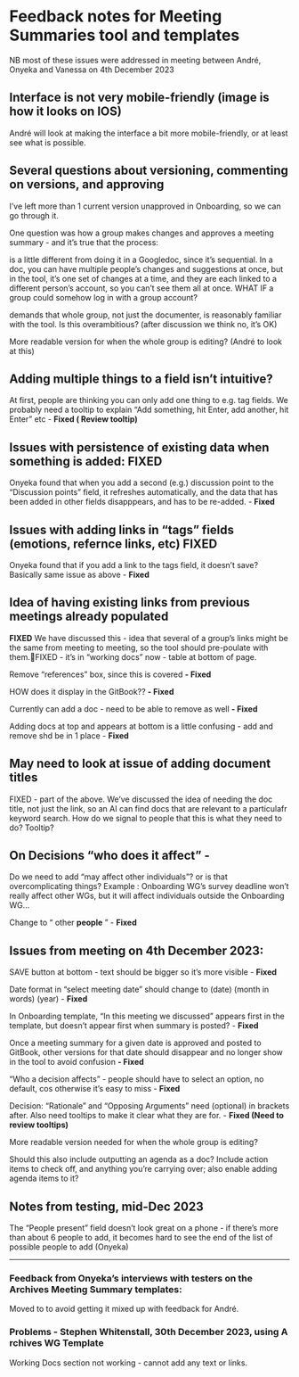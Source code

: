 # Feedback notes for Meeting Summaries tool and templates

NB most of these issues were addressed in meeting between André, Onyeka and Vanessa on 4th December 2023

## Interface is not very mobile-friendly (image is how it looks on IOS)





André will look at making the interface a bit more mobile-friendly, or at least see what is possible.

## Several questions about versioning, commenting on versions, and approving

I’ve left more than 1 current version unapproved in Onboarding, so we can go through it.



One question was how a group makes changes and approves a meeting summary - and it’s true that the process:

is a little different from doing it in a Googledoc, since it’s sequential. In a doc, you can have multiple people’s changes and suggestions at once, but in the tool, it’s one set of changes at a time, and they are each linked to a different person’s account, so you can’t see them all at once. WHAT IF a group could somehow log in with a group account?

demands that whole group, not just the documenter, is reasonably familiar with the tool. Is this overambitious? (after discussion we think no, it’s OK)

More readable version for when the whole group is editing? (André to look at this)



## Adding multiple things to a field isn’t intuitive?

At first, people are thinking you can only add one thing to e.g. tag fields. We probably need a tooltip to explain “Add something, hit Enter, add another, hit Enter” etc - **Fixed ( Review tooltip)**



## Issues with persistence of existing data when something is added: FIXED

Onyeka found that when you add a second (e.g.) discussion point to the “Discussion points” field, it refreshes automatically, and the data that has been added in other fields disapppears, and has to be re-added. - **Fixed**



## Issues with adding links in “tags” fields (emotions, refernce links, etc) FIXED

Onyeka found that if you add a link to the tags field, it doesn’t save? Basically same issue as above - **Fixed**



## Idea of having existing links from previous meetings already populated

**FIXED** We have discussed this - idea that several of a group’s links might be the same from meeting to meeting, so the tool should pre-poulate with them.FIXED - it’s in “working docs” now - table at bottom of page.

Remove “references” box, since this is covered **- Fixed**

HOW does it display in the GitBook?? **- Fixed**

Currently can add a doc - need to be able to remove as well **- Fixed**

Adding docs at top and appears at bottom is a little confusing - add and remove shd be in 1 place - **Fixed**

## May need to look at issue of adding document titles

FIXED - part of the above. We’ve discussed the idea of needing the doc title, not just the link, so an AI can find docs that are relevant to a particulafr keyword search. How do we signal to people that this is what they need to do? Tooltip?



## On Decisions “who does it affect” -

Do we need to add “may affect other individuals”? or is that overcomplicating things? Example : Onboarding WG’s survey deadline won’t really affect other WGs, but it will affect individuals outside the Onboarding WG...

Change to “ other **people** ” - **Fixed**





## Issues from meeting on 4th December 2023:

SAVE button at bottom - text should be bigger so it’s more visible - **Fixed**

Date format in “select meeting date” should change to (date) (month in words) (year) - **Fixed**

In Onboarding template, “In this meeting we discussed” appears first in the template, but doesn’t appear first when summary is posted? - **Fixed**

Once a meeting summary for a given date is approved and posted to GitBook, other versions for that date should disappear and no longer show in the tool to avoid confusion **- Fixed**

“Who a decision affects” - people should have to select an option, no default, cos otherwise it’s easy to miss - **Fixed**

Decision: “Rationale” and “Opposing Arguments” need (optional) in brackets after. Also need tooltips to make it clear what they are for. - **Fixed (Need to review tooltips)**

More readable version needed for when the whole group is editing?

Should this also include outputting an agenda as a doc? Include action items to check off, and anything you’re carrying over; also enable adding agenda items to it?







## Notes from testing, mid-Dec 2023



The “People present” field doesn’t look great on a phone - if there’s more than about 6 people to add, it becomes hard to see the end of the list of possible people to add (Onyeka)









****

### Feedback from Onyeka’s interviews with testers on the Archives Meeting Summary templates:

Moved to to avoid getting it mixed up with feedback for André.







### Problems - Stephen Whitenstall, 30th December 2023, using A rchives WG Template

Working Docs section not working - cannot add any text or links.




